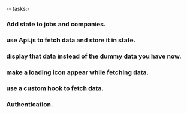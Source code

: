 -- tasks:-

### Add state to jobs and companies.
### use Api.js to fetch data and store it in state.
### display that data instead of the dummy data you have now.
### make a loading icon appear while fetching data.
### use a custom hook to fetch data.
### Authentication.